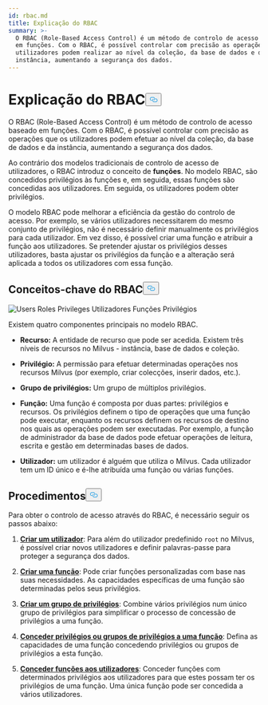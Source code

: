 ```yaml
---
id: rbac.md
title: Explicação do RBAC
summary: >-
  O RBAC (Role-Based Access Control) é um método de controlo de acesso baseado
  em funções. Com o RBAC, é possível controlar com precisão as operações que os
  utilizadores podem realizar ao nível da coleção, da base de dados e da
  instância, aumentando a segurança dos dados.
---
```

<h1 id="RBAC-Explained" class="common-anchor-header">Explicação do RBAC<button data-href="#RBAC-Explained" class="anchor-icon" translate="no">
      <svg translate="no"
        aria-hidden="true"
        focusable="false"
        height="20"
        version="1.1"
        viewBox="0 0 16 16"
        width="16"
      >
        <path
          fill="#0092E4"
          fill-rule="evenodd"
          d="M4 9h1v1H4c-1.5 0-3-1.69-3-3.5S2.55 3 4 3h4c1.45 0 3 1.69 3 3.5 0 1.41-.91 2.72-2 3.25V8.59c.58-.45 1-1.27 1-2.09C10 5.22 8.98 4 8 4H4c-.98 0-2 1.22-2 2.5S3 9 4 9zm9-3h-1v1h1c1 0 2 1.22 2 2.5S13.98 12 13 12H9c-.98 0-2-1.22-2-2.5 0-.83.42-1.64 1-2.09V6.25c-1.09.53-2 1.84-2 3.25C6 11.31 7.55 13 9 13h4c1.45 0 3-1.69 3-3.5S14.5 6 13 6z"
        ></path>
      </svg>
    </button></h1><p>O RBAC (Role-Based Access Control) é um método de controlo de acesso baseado em funções. Com o RBAC, é possível controlar com precisão as operações que os utilizadores podem efetuar ao nível da coleção, da base de dados e da instância, aumentando a segurança dos dados.</p>
<p>Ao contrário dos modelos tradicionais de controlo de acesso de utilizadores, o RBAC introduz o conceito de <strong>funções</strong>. No modelo RBAC, são concedidos privilégios às funções e, em seguida, essas funções são concedidas aos utilizadores. Em seguida, os utilizadores podem obter privilégios.</p>
<p>O modelo RBAC pode melhorar a eficiência da gestão do controlo de acesso. Por exemplo, se vários utilizadores necessitarem do mesmo conjunto de privilégios, não é necessário definir manualmente os privilégios para cada utilizador. Em vez disso, é possível criar uma função e atribuir a função aos utilizadores. Se pretender ajustar os privilégios desses utilizadores, basta ajustar os privilégios da função e a alteração será aplicada a todos os utilizadores com essa função.</p>
<h2 id="RBAC-key-concepts" class="common-anchor-header">Conceitos-chave do RBAC<button data-href="#RBAC-key-concepts" class="anchor-icon" translate="no">
      <svg translate="no"
        aria-hidden="true"
        focusable="false"
        height="20"
        version="1.1"
        viewBox="0 0 16 16"
        width="16"
      >
        <path
          fill="#0092E4"
          fill-rule="evenodd"
          d="M4 9h1v1H4c-1.5 0-3-1.69-3-3.5S2.55 3 4 3h4c1.45 0 3 1.69 3 3.5 0 1.41-.91 2.72-2 3.25V8.59c.58-.45 1-1.27 1-2.09C10 5.22 8.98 4 8 4H4c-.98 0-2 1.22-2 2.5S3 9 4 9zm9-3h-1v1h1c1 0 2 1.22 2 2.5S13.98 12 13 12H9c-.98 0-2-1.22-2-2.5 0-.83.42-1.64 1-2.09V6.25c-1.09.53-2 1.84-2 3.25C6 11.31 7.55 13 9 13h4c1.45 0 3-1.69 3-3.5S14.5 6 13 6z"
        ></path>
      </svg>
    </button></h2><p>
  
   <span class="img-wrapper"> <img translate="no" src="/docs/v2.5.x/assets/users-roles-privileges.png" alt="Users Roles Privileges" class="doc-image" id="users-roles-privileges" />
   </span> <span class="img-wrapper"> <span>Utilizadores Funções Privilégios</span> </span></p>
<p>Existem quatro componentes principais no modelo RBAC.</p>
<ul>
<li><p><strong>Recurso:</strong> A entidade de recurso que pode ser acedida. Existem três níveis de recursos no Milvus - instância, base de dados e coleção.</p></li>
<li><p><strong>Privilégio:</strong> A permissão para efetuar determinadas operações nos recursos Milvus (por exemplo, criar colecções, inserir dados, etc.).</p></li>
<li><p><strong>Grupo de privilégios:</strong> Um grupo de múltiplos privilégios.</p></li>
<li><p><strong>Função:</strong> Uma função é composta por duas partes: privilégios e recursos. Os privilégios definem o tipo de operações que uma função pode executar, enquanto os recursos definem os recursos de destino nos quais as operações podem ser executadas. Por exemplo, a função de administrador da base de dados pode efetuar operações de leitura, escrita e gestão em determinadas bases de dados.</p></li>
<li><p><strong>Utilizador:</strong> um utilizador é alguém que utiliza o Milvus. Cada utilizador tem um ID único e é-lhe atribuída uma função ou várias funções.</p></li>
</ul>
<h2 id="Procedures" class="common-anchor-header">Procedimentos<button data-href="#Procedures" class="anchor-icon" translate="no">
      <svg translate="no"
        aria-hidden="true"
        focusable="false"
        height="20"
        version="1.1"
        viewBox="0 0 16 16"
        width="16"
      >
        <path
          fill="#0092E4"
          fill-rule="evenodd"
          d="M4 9h1v1H4c-1.5 0-3-1.69-3-3.5S2.55 3 4 3h4c1.45 0 3 1.69 3 3.5 0 1.41-.91 2.72-2 3.25V8.59c.58-.45 1-1.27 1-2.09C10 5.22 8.98 4 8 4H4c-.98 0-2 1.22-2 2.5S3 9 4 9zm9-3h-1v1h1c1 0 2 1.22 2 2.5S13.98 12 13 12H9c-.98 0-2-1.22-2-2.5 0-.83.42-1.64 1-2.09V6.25c-1.09.53-2 1.84-2 3.25C6 11.31 7.55 13 9 13h4c1.45 0 3-1.69 3-3.5S14.5 6 13 6z"
        ></path>
      </svg>
    </button></h2><p>Para obter o controlo de acesso através do RBAC, é necessário seguir os passos abaixo:</p>
<ol>
<li><p><strong><a href="/docs/pt/users_and_roles.md#Create-a-user">Criar um utilizador</a></strong>: Para além do utilizador predefinido <code translate="no">root</code> no Milvus, é possível criar novos utilizadores e definir palavras-passe para proteger a segurança dos dados.</p></li>
<li><p><strong><a href="/docs/pt/users_and_roles.md#Create-a-role">Criar uma função</a></strong>: Pode criar funções personalizadas com base nas suas necessidades. As capacidades específicas de uma função são determinadas pelos seus privilégios.</p></li>
<li><p><strong><a href="/docs/pt/privilege_group.md">Criar um grupo de privilégios</a></strong>: Combine vários privilégios num único grupo de privilégios para simplificar o processo de concessão de privilégios a uma função.</p></li>
<li><p><strong><a href="/docs/pt/grant_privileges.md">Conceder privilégios ou grupos de privilégios a uma função</a></strong>: Defina as capacidades de uma função concedendo privilégios ou grupos de privilégios a esta função.</p></li>
<li><p><strong><a href="/docs/pt/grant_roles.md">Conceder funções aos utilizadores</a></strong>: Conceder funções com determinados privilégios aos utilizadores para que estes possam ter os privilégios de uma função. Uma única função pode ser concedida a vários utilizadores.</p></li>
</ol>
